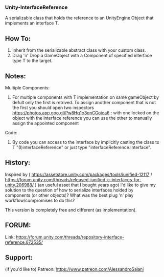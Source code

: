 ### Unity-InterfaceReference
A serializable class that holds the reference to an UnityEngine.Object that implements an interface T.

## How To:
1) Inherit from the serializable abstract class with your custom class.
2) Drag 'n' Drop a GameObject with a Component of specified interface type T to the target.
  
##  Notes:
Multiple Components: 
1) For multiple components with T implementation on same gameObject by defult only the first is retrived.
  To assign another component that is not the first you should open two inspectors https://photos.app.goo.gl/Pw8Hq1o3qnCGoica6 :
  with one locked on the object with the interface reference you can use the other to manually assign the appointed component

Code:
1) By code you can access to the interface by implicitly casting the class to T "(I)interfaceReference" or just type "interfaceReference.Interface".

## History: 
Inspired by ( https://assetstore.unity.com/packages/tools/iunified-12117 / https://forum.unity.com/threads/released-iunified-c-interfaces-for-unity.206988/ ) (an useful asset that I bought years ago) I'd like to give my solution to the question of how to serialize interfaces holded by components (or other objects)? What was the best plug 'n' play workflow/compromises to do this?

This version is completely free and different (as implementation).

## FORUM:
Link: https://forum.unity.com/threads/repository-interface-reference.672535/

## Support:
(if you'd like to) Patreon: https://www.patreon.com/AlessandroSalani
